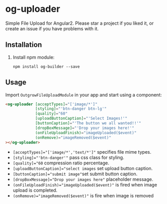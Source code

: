 # og-uploader

Simple File Upload for Angular2.
Please star a project if you liked it, or create an issue if you have problems with it.

## Installation

1. Install npm module:
    
    `npm install og-builder --save`


## Usage

Import `OutgrowFileUploadModule` in your app and start using a component:

```html
<og-uploader [acceptTypes]="['image/*']"
             [styling]="'btn-danger btn-lg'"
             [quality]="60"
             [uploadButtonCaption]="'Select Images!'"
             [buttonCaption]="'The button we all wanted!!'"
             [dropBoxMessage]="'Drop your images here!'"
             (onFileUploadFinish)="imageUploaded($event)"
             (onRemove)="imageRemoved($event)"   
></og-uploader>
```
* `[acceptTypes]="['image/*','text/*']"` specifies file mime types.
* `[styling]="'btn-danger'"` pass css class for styling.
* `[quality]="60` compression ratio percentage.
* `[uploadButtonCaption]="select images` set upload button caption.
* `[buttonCaption]="submit image"`set submit button caption.
* `[dropBoxMessage]="Drop your images here"` placeholder message.
* `(onFileUploadFinish)="imageUploaded($event)"` is fired when image upload is completed.
* `(onRemove)="imageRemoved($event)"` is fire when image is removed
  
